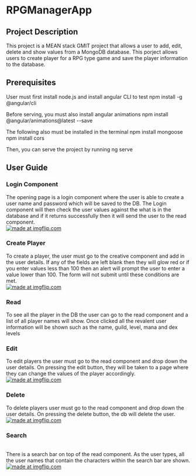 # RPGManagerApp

## Project Description
This project is a MEAN stack GMIT project that allows a user to add, edit, delete and show values from a MongoDB database.
This porject allows users to create player for a RPG type game and save the player information to the database.

## Prerequisites 
User must first install node.js and install angular CLI to test
npm install -g @angular/cli

Before serving, you must also install angular animations
npm install @angular/animations@latest --save

The following also must be installed in the terminal 
npm install mongoose
npm install cors

Then, you can serve the project by running ng serve

## User Guide
### Login Component 
The opening page is a login component where the user is able to create a user name and password which will be saved to the DB.
The Login component will then check the user values against the what is in the database and if it returns successfully then it will send the user to the read component. 
<br>
<a href="https://imgflip.com/gif/3i2o9q"><img src="https://i.imgflip.com/3i2o9q.gif" title="made at imgflip.com"/></a>
<br>
### Create Player
To create a player, the user must go to the creative component and add in the user details. If any of the fields are left blank then they will glow red or if you enter values less than 100 then an alert will prompt the user to enter a value lower than 100. The form will not submit until these conditions are met.
<br>
<a href="https://imgflip.com/gif/3i2ohj"><img src="https://i.imgflip.com/3i2ohj.gif" title="made at imgflip.com"/></a>
<br>
### Read
To see all the player in the DB the user can go to the read component and a list of all player names will show. Once clicked all the revalent user information will be shown such as the name, guild, level, mana and dex levels

### Edit
To edit players the user must go to the read component and drop down the user details. On pressing the edit button, they will be taken to a page where they can change the values of the player accordingly.
<br>
 <a href="https://imgflip.com/gif/3i2oot"><img src="https://i.imgflip.com/3i2oot.gif" title="made at imgflip.com"/></a>
### Delete 
To delete players user must go to the read component and drop down the user details. On pressing the delete button, the db will delete the user.
<br>
<a href="https://imgflip.com/gif/3i2ou7"><img src="https://i.imgflip.com/3i2ou7.gif" title="made at imgflip.com"/></a>
### Search
<br>
There is a search bar on top of the read component. As the user types, all the user names that contain the characters within the search bar are shown.
<a href="https://imgflip.com/gif/3i2ozz"><img src="https://i.imgflip.com/3i2ozz.gif" title="made at imgflip.com"/></a>
